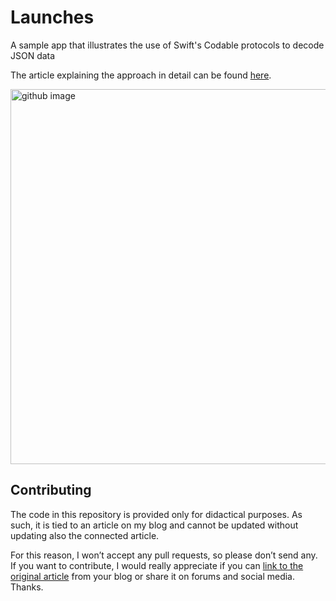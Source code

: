 # Launches
A sample app that illustrates the use of Swift's Codable protocols to decode JSON data

The article explaining the approach in detail can be found [here](https://matteomanferdini.com/codable/).

<img width="600" alt="github image" src="https://matteomanferdini.com/wp-content/uploads/2020/09/Mockup.png">

## Contributing

The code in this repository is provided only for didactical purposes. As such, it is tied to an article on my blog and cannot be updated without updating also the connected article.

For this reason, I won’t accept any pull requests, so please don’t send any. If you want to contribute, I would really appreciate if you can [link to the original article](https://matteomanferdini.com/codable/) from your blog or share it on forums and social media. Thanks.
